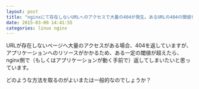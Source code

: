 ```yaml
---
layout: post
title: "nginxにて存在しないURLへのアクセスで大量の404が発生。あるURLの404の閾値を超えたらnginx側でリクエストを返す方法は？"
date: 2015-03-09 14:41:55
categories: linux nginx
---
```

<p>URLが存在しないページへ大量のアクセスがある場合、404を返していますが、アプリケーションへのリソースがかかるため、ある一定の閾値が超えたら、nginx側で（もしくはアプリケーションが動く手前で）返してしまいたいと思っています。</p>

<p>どのような方法を取るのがよいまたは一般的なのでしょうか？</p>
